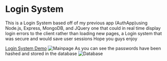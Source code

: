 # Login System

This is a Login System based off of my previous app (AuthApp)using Node.js, Express, MongoDB, and JQuery one that could in real time display login errors
to the client rather than loading new pages, a Login system that was secure and would save user sessions
Hope you guys enjoy


[Login System Demo](https://youtu.be/oBrQ2V-HuMM)
![Mainpage](https://github.com/pranav-manik/AuthTemplate/blob/master/mainPage.png)
As you can see the passwords have been hashed and stored in the database
![Database](https://github.com/pranav-manik/AuthTemplate/blob/master/database.png)
